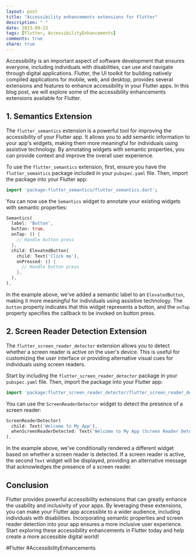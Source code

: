 ```yaml
---
layout: post
title: "Accessibility enhancements extensions for Flutter"
description: " "
date: 2023-09-23
tags: [Flutter, AccessibilityEnhancements]
comments: true
share: true
---
```


Accessibility is an important aspect of software development that ensures everyone, including individuals with disabilities, can use and navigate through digital applications. Flutter, the UI toolkit for building natively compiled applications for mobile, web, and desktop, provides several extensions and features to enhance accessibility in your Flutter apps. In this blog post, we will explore some of the accessibility enhancements extensions available for Flutter.

## 1. **Semantics Extension**

The `flutter_semantics` extension is a powerful tool for improving the accessibility of your Flutter app. It allows you to add semantic information to your app's widgets, making them more meaningful for individuals using assistive technology. By annotating widgets with semantic properties, you can provide context and improve the overall user experience.

To use the `flutter_semantics` extension, first, ensure you have the `flutter_semantics` package included in your `pubspec.yaml` file. Then, import the package into your Flutter app:

```dart
import 'package:flutter_semantics/flutter_semantics.dart';
```

You can now use the `Semantics` widget to annotate your existing widgets with semantic properties:

```dart
Semantics(
  label: 'Button',
  button: true,
  onTap: () {
    // Handle button press
  },
  child: ElevatedButton(
    child: Text('Click me'),
    onPressed: () {
      // Handle button press
    },
  ),
),
```

In the example above, we've added a semantic label to an `ElevatedButton`, making it more meaningful for individuals using assistive technology. The `button` property indicates that this widget represents a button, and the `onTap` property specifies the callback to be invoked on button press.

## 2. **Screen Reader Detection Extension**

The `flutter_screen_reader_detector` extension allows you to detect whether a screen reader is active on the user's device. This is useful for customizing the user interface or providing alternative visual cues for individuals using screen readers.

Start by including the `flutter_screen_reader_detector` package in your `pubspec.yaml` file. Then, import the package into your Flutter app:

```dart
import 'package:flutter_screen_reader_detector/flutter_screen_reader_detector.dart';
```

You can use the `ScreenReaderDetector` widget to detect the presence of a screen reader:

```dart
ScreenReaderDetector(
  child: Text('Welcome to My App'),
  whenScreenReaderDetected: Text('Welcome to My App (Screen Reader Detected)'),
),
```

In the example above, we've conditionally rendered a different widget based on whether a screen reader is detected. If a screen reader is active, the second `Text` widget will be displayed, providing an alternative message that acknowledges the presence of a screen reader.

## Conclusion

Flutter provides powerful accessibility extensions that can greatly enhance the usability and inclusivity of your apps. By leveraging these extensions, you can make your Flutter app accessible to a wider audience, including individuals with disabilities. Incorporating semantic properties and screen reader detection into your app ensures a more inclusive user experience. Start exploring these accessibility enhancements in Flutter today and help create a more accessible digital world!

\#Flutter #AccessibilityEnhancements